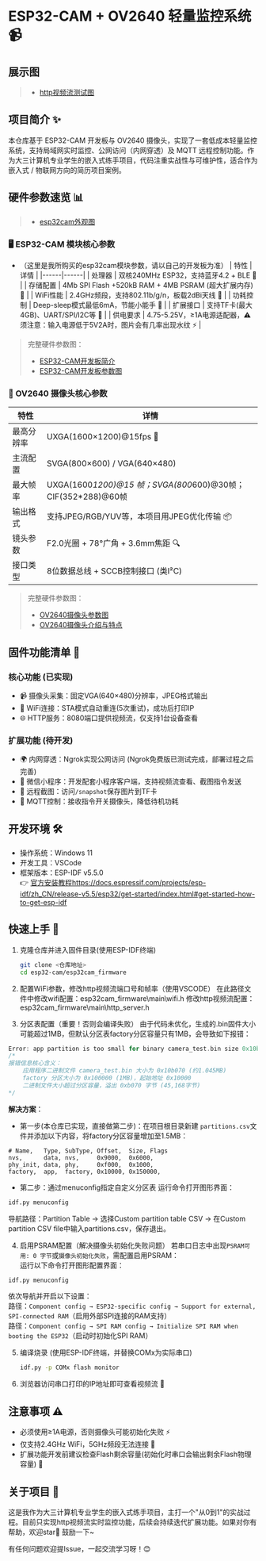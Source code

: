 # ESP32-CAM + OV2640 轻量监控系统 📹

## 展示图
> - [http视频流测试图](docs\images\esp32cam开发板参数图\http视频流测试图.png)

## 项目简介 ✨
本仓库基于 ESP32-CAM 开发板与 OV2640 摄像头，实现了一套低成本轻量监控系统，支持局域网实时监控、公网访问（内网穿透）及 MQTT 远程控制功能。作为大三计算机专业学生的嵌入式练手项目，代码注重实战性与可维护性，适合作为嵌入式 / 物联网方向的简历项目案例。


## 硬件参数速览 📊

> - [esp32cam外观图](docs\images\esp32cam开发板参数图\esp32cam外观图.jpg)
### 🖥️ ESP32-CAM 模块核心参数
- （这里是我所购买的esp32cam模块参数，请以自己的开发板为准）
| 特性 | 详情 |
|------|------|
| 处理器 | 双核240MHz ESP32，支持蓝牙4.2 + BLE 🛜 |
| 存储配置 | 4Mb SPI Flash +520kB RAM + 4MB PSRAM (超大扩展内存) 💾 |
| WiFi性能 | 2.4GHz频段，支持802.11b/g/n，板载2dBi天线 📶 |
| 功耗控制 | Deep-sleep模式最低6mA，节能小能手 🌙 |
| 扩展接口 | 支持TF卡(最大4GB)、UART/SPI/I2C等 🔌 |
| 供电要求 | 4.75-5.25V，≥1A电源适配器，⚠须注意：输入电源低于5V2A时，图片会有几率出现水纹 ⚡ |
> 完整硬件参数图：  
> - [ESP32-CAM开发板简介](docs\images\esp32cam开发板参数图\简介与特点.png)  
> - [ESP32-CAM开发板参数图](docs\images\esp32cam开发板参数图\详细参数表(实测Flash为4MB).png) 

### 📸 OV2640 摄像头核心参数
| 特性 | 详情 |
|------|------|
| 最高分辨率 | UXGA(1600×1200)@15fps 🚀 |
| 主流配置 | SVGA(800×600) / VGA(640×480)|
| 最大帧率 |UXGA(1600*1200)@15 帧；SVGA(800*600)@30帧；CIF(352*288)@60帧 |
| 输出格式 | 支持JPEG/RGB/YUV等，本项目用JPEG优化传输 📦 |
| 镜头参数 | F2.0光圈 + 78°广角 + 3.6mm焦距 🔍 |
| 接口类型 | 8位数据总线 + SCCB控制接口 (类I²C) |
> 完整硬件参数图：  
> - [OV2640摄像头参数图](docs\images\esp32cam开发板参数图\OV2640摄像头参数.png)
> - [OV2640摄像头介绍与特点](docs\images\esp32cam开发板参数图\OV2640摄像头介绍与特点.png)  


## 固件功能清单 🚀

### 核心功能 (已实现)
- 📹 摄像头采集：固定VGA(640×480)分辨率，JPEG格式输出
- 🔗 WiFi连接：STA模式自动重连(5次重试)，成功后打印IP
- 🌐 HTTP服务：8080端口提供视频流，仅支持1台设备查看

### 扩展功能 (待开发)
- 🌍 内网穿透：Ngrok实现公网访问 (Ngrok免费版已测试完成，部署过程之后完善)
- 📱 微信小程序：开发配套小程序客户端，支持视频流查看、截图指令发送
- 📸 远程截图：访问`/snapshot`保存图片到TF卡
- 📡 MQTT控制：接收指令开关摄像头，降低待机功耗

## 开发环境 🛠️
- 操作系统：Windows 11
- 开发工具：VSCode
- 框架版本：ESP-IDF v5.5.0  
  👉 [官方安装教程https://docs.espressif.com/projects/esp-idf/zh_CN/release-v5.5/esp32/get-started/index.html#get-started-how-to-get-esp-idf](https://docs.espressif.com/projects/esp-idf/zh_CN/release-v5.5/esp32/get-started/index.html#get-started-how-to-get-esp-idf)

## 快速上手 🚀
1. 克隆仓库并进入固件目录(使用ESP-IDF终端)
   ```bash
   git clone <仓库地址>
   cd esp32-cam/esp32cam_firmware
   ```

2. 配置WiFi参数，修改http视频流端口号和帧率（使用VSCODE）
 在此路径文件中修改wifi配置：esp32cam_firmware\main\wifi.h
 修改http视频流配置：esp32cam_firmware\main\http_server.h


3. 分区表配置（重要！否则会编译失败）
由于代码未优化，生成的.bin固件大小可能超过1MB，但默认分区表factory分区容量只有1MB，会导致如下报错：
```cpp
Error: app partition is too small for binary camera_test.bin size 0x10b070: Part 'factory' 0/0 @ 0x10000 size 0x100000 (overflow 0xb070)
/*
报错信息核心含义：
    应用程序二进制文件 camera_test.bin 大小为 0x10b070 (约1.045MB)
    factory 分区大小为 0x100000 (1MB)，起始地址 0x10000
    二进制文件大小超过分区容量，溢出 0xb070 字节 (45,168字节)
*/
```
**解决方案**：

- 第一步(本仓库已实现，直接做第二步)：在项目根目录新建 `partitions.csv`文件并添加以下内容，将factory分区容量增加至1.5MB：
```csv
# Name,   Type, SubType, Offset,  Size, Flags
nvs,      data, nvs,     0x9000,  0x6000,
phy_init, data, phy,     0xf000,  0x1000,
factory,  app,  factory, 0x10000, 0x150000,
```
- 第二步：通过menuconfig指定自定义分区表 运行命令打开图形界面：

```bash
idf.py menuconfig
```
导航路径：Partition Table → 选择Custom partition table CSV → 在Custom partition CSV file中输入partitions.csv，保存退出。

4. 启用PSRAM配置（解决摄像头初始化失败问题）
若串口日志中出现`PSRAM可用: 0 字节`或`摄像头初始化失败`，需配置启用PSRAM：  
运行以下命令打开图形配置界面：
```bash
idf.py menuconfig
```
依次导航并开启以下设置：  
 路径：`Component config → ESP32-specific config → Support for external, SPI-connected RAM`（启用外部SPI连接的RAM支持）  
 路径：`Component config → SPI RAM config → Initialize SPI RAM when booting the ESP32`（启动时初始化SPI RAM） 

5. 编译烧录 (使用ESP-IDF终端，并替换COMx为实际串口)
   ```bash
   idf.py -p COMx flash monitor
   ```

6. 浏览器访问串口打印的IP地址即可查看视频流 👀



## 注意事项 ⚠️
- 必须使用≥1A电源，否则摄像头可能初始化失败 ⚡
- 仅支持2.4GHz WiFi，5GHz频段无法连接 📶
- 扩展功能开发前建议检查Flash剩余容量(初始化时串口会输出剩余Flash物理容量) 💾

## 关于项目 📝
这是我作为大三计算机专业学生的嵌入式练手项目，主打一个"从0到1"的实战过程。目前只实现http视频流实时监控功能，后续会持续迭代扩展功能。如果对你有帮助，欢迎star🌟 鼓励一下~

有任何问题欢迎提Issue，一起交流学习呀！😊